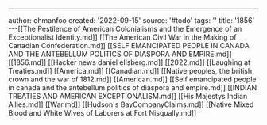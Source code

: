 ---
author: ohmanfoo
created: '2022-09-15'
source: '#todo'
tags: ''
title: '1856'
---[[The Pestilence of American Colonialisms and the Emergence of an Exceptionalist Identity.md]]
[[The American Civil War in the Making of Canadian Confederation.md]]
[[SELF EMANCIPATED PEOPLE IN CANADA AND THE ANTEBELLUM POLITICS OF DIASPORA AND EMPIRE.md]]
[[1856.md]]
[[Hacker news daniel ellsberg.md]]
[[2022.md]]
[[Laughing at Treaties.md]]
[[America.md]]
[[Canadian.md]]
[[Native peoples, the british crown and the war of 1812.md]]
[[American.md]]
[[Self emancipated people in canada and the antebellum politics of diaspora and empire.md]]
[[INDIAN TREATIES AND AMERICAN EXCEPTIONALISM.md]]
[[His Majestys Indian Allies.md]]
[[War.md]]
[[Hudson's BayCompanyClaims.md]]
[[Native Mixed Blood and White Wives of Laborers at Fort Nisqually.md]]
